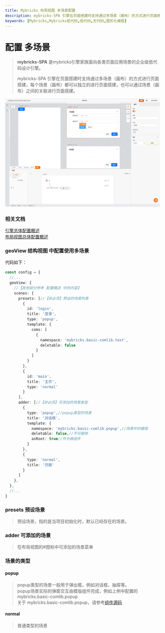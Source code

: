```yaml
---
title: Mybricks 布局视图 多场景配置
description: mybricks-SPA 引擎在页面搭建时支持通过多场景（画布）的方式进行页面搭建，每个场景（画布）都可以独立的进行页面搭建，也可以通过场景（画布）之间的关联进行页面搭建。
keywords: [Mybricks,Mybricks低代码,低代码,无代码,图形化编程]
---
```


# 配置 多场景

> **mybricks-SPA** 是mybricks引擎家族面向各类页面应用场景的企业级低代码设计引擎。
>
> mybricks-SPA 引擎在页面搭建时支持通过多场景（画布）的方式进行页面搭建，每个场景（画布）都可以独立的进行页面搭建，也可以通过场景（画布）之间的关联进行页面搭建。
>

![img.png](img.png)

### 相关文档

[引擎总体配置概述](../01-config/index.md)<br/>
[布局视图总体配置概述](../01-config-geoview/index.md)<br/>

### geoView 结构视图 中配置使用多场景

代码如下：

```typescript jsx
const config = {
  //...
  geoView: {
    //【其他部分参考 配置概述 中的内容】
    scenes: {
      presets: [//【非必须】预设的场景列表
        {
          id: 'login',
          title: '登录',
          type: 'popup',
          template: {
            coms: [
              {
                namespace: 'mybricks.basic-comlib.text',
                deletable: false
              }
            ]
          }
        },
        {
          id: 'main',
          title: '主页',
          type: 'normal'
        }
      ],
      adder: [//【非必须】可添加的场景类型
        {
          type: 'popup',//popup类型的场景
          title: '对话框',
          template: {
            namespace: 'mybricks.basic-comlib.popup',//场景中的模版
            deletable: false,//不可删除
            asRoot: true//作为根组件
          }
        },
        {
          type: 'normal',
          title: '页面'
        }
      ]
    },
  },
  //...
}
```

### presets 预设场景

> 预设场景，指的是当项目初始化时，默认已经存在的场景。<br/>

### adder 可添加的场景

> 在布局视图的#图标中可添加的场景菜单<br/>



### 场景的类型

#### popup

> popup类型的场景一般用于弹出框，例如对话框、抽屉等。<br/>
> popup场景实际的弹窗交互由模版组件完成，例如上例中配置的
> mybricks.basic-comlib.popup <br/>
> 关于 mybricks.basic-comlib.popup，请参考[组件源码](https://github.com/mybricks/comlib-basic/tree/main/src/popup)

#### normal

> 普通类型的场景

